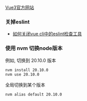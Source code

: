 [Vue3官方网站](https://cn.vuejs.org/guide/essentials/application.html)

### 关掉eslint
* [如何关闭vue cli中的eslint检查工具](https://blog.csdn.net/jjknight/article/details/104498720)


### 使用 nvm 切换node版本

例如, 切换到 20.10.0 版本
```bash 
nvm install 20.10.0
nvm use 20.10.0
```
全局切换到某个版本
```bash
nvm alias default 20.10.0
```

